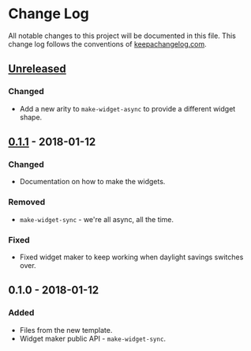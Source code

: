 # Change Log
All notable changes to this project will be documented in this file. This change log follows the conventions of [keepachangelog.com](http://keepachangelog.com/).

## [Unreleased]
### Changed
- Add a new arity to `make-widget-async` to provide a different widget shape.

## [0.1.1] - 2018-01-12
### Changed
- Documentation on how to make the widgets.

### Removed
- `make-widget-sync` - we're all async, all the time.

### Fixed
- Fixed widget maker to keep working when daylight savings switches over.

## 0.1.0 - 2018-01-12
### Added
- Files from the new template.
- Widget maker public API - `make-widget-sync`.

[Unreleased]: https://github.com/your-name/clj.clojurelearning/compare/0.1.1...HEAD
[0.1.1]: https://github.com/your-name/clj.clojurelearning/compare/0.1.0...0.1.1
